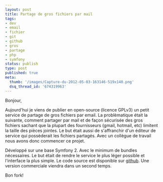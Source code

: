 ```yaml
---
layout: post
title: Partage de gros fichiers par mail
tags:
- dev
- email
- fichier
- git
- github
- gros
- partage
- php
- symfony
status: publish
type: post
published: true
meta:
  thumb: '/images/Capture-du-2012-05-03-163146-519x140.png'
  dsq_thread_id: '674319963'
---
```

Bonjour,

Aujourd'hui je viens de publier en open-source (licence GPLv3) un petit service de partage de gros fichiers par email. La problèmatique était la suivante, comment partager par mail et de façon sécurisée des gros fichiers sachant que la plupart des fournisseurs (gmail, hotmail, etc) limitent la taille des pièces jointes. Le but était aussi de s'affranchir d'un éditeur de service qui possèderait les fichiers partagés. Avec un collègue de travail nous avons donc commencer ce projet.

Développé sur une base Symfony 2. Avec le minimum de bundles nécessaires. Le but était de rendre le service le plus léger possible et l'interface la plus simple. Le code source est disponible sur [github](https://github.com/wanadev/fiftysent "Fiftysent"). Une version commerciale viendra dans un second temps.

Bon fork!
